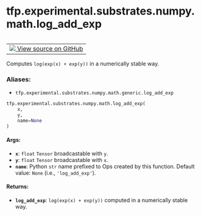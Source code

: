 <div itemscope itemtype="http://developers.google.com/ReferenceObject">
<meta itemprop="name" content="tfp.experimental.substrates.numpy.math.log_add_exp" />
<meta itemprop="path" content="Stable" />
</div>

# tfp.experimental.substrates.numpy.math.log_add_exp


<table class="tfo-notebook-buttons tfo-api" align="left">

<td>
  <a target="_blank" href="https://github.com/tensorflow/probability/blob/master/tensorflow_probability/python/experimental/substrates/numpy/math/generic.py">
    <img src="https://www.tensorflow.org/images/GitHub-Mark-32px.png" />
    View source on GitHub
  </a>
</td></table>



Computes `log(exp(x) + exp(y))` in a numerically stable way.

### Aliases:

* `tfp.experimental.substrates.numpy.math.generic.log_add_exp`


``` python
tfp.experimental.substrates.numpy.math.log_add_exp(
    x,
    y,
    name=None
)
```



<!-- Placeholder for "Used in" -->


#### Args:


* <b>`x`</b>: `float` `Tensor` broadcastable with `y`.
* <b>`y`</b>: `float` `Tensor` broadcastable with `x`.
* <b>`name`</b>: Python `str` name prefixed to Ops created by this function.
  Default value: `None` (i.e., `'log_add_exp'`).


#### Returns:


* <b>`log_add_exp`</b>: `log(exp(x) + exp(y))` computed in a numerically stable way.